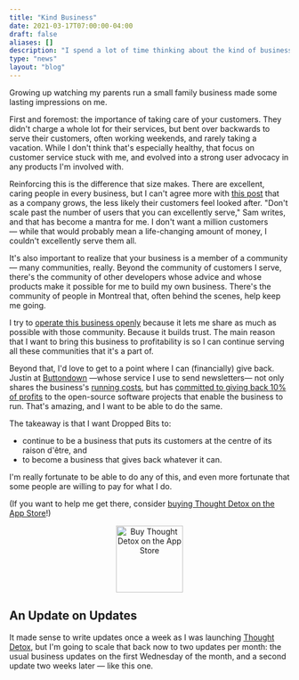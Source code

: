 ```yaml
---
title: "Kind Business"
date: 2021-03-17T07:00:00-04:00
draft: false
aliases: []
description: "I spend a lot of time thinking about the kind of business I want Dropped Bits to be."
type: "news"
layout: "blog"
---
```


Growing up watching my parents run a small family business made some lasting impressions on me.

First and foremost: the importance of taking care of your customers. They didn't charge a whole lot for their services, but bent over backwards to serve their customers, often working weekends, and rarely taking a vacation. While I don't think that's especially healthy, that focus on customer service stuck with me, and evolved into a strong user advocacy in any products I'm involved with.

Reinforcing this is the difference that size makes. There are excellent, caring people in every business, but I can't agree more with [this post][poison] that as a company grows, the less likely their customers feel looked after. "Don't scale past the number of users that you can excellently serve," Sam writes, and that has become a mantra for me. I don't want a million customers — while that would probably mean a life-changing amount of money, I couldn't excellently serve them all.

It's also important to realize that your business is a member of a community — many communities, really. Beyond the community of customers I serve, there's the community of other developers whose advice and whose products make it possible for me to build my own business. There's the community of people in Montreal that, often behind the scenes, help keep me going.

I try to [operate this business openly][operopen] because it lets me share as much as possible with those community. Because it builds trust. The main reason that I want to bring this business to profitability is so I can continue serving all these communities that it's a part of.

Beyond that, I'd love to get to a point where I can (financially) give back. Justin at [Buttondown][buttondown] —whose service I use to send newsletters— not only shares the business's [running costs][bdcosts], but has [committed to giving back 10% of profits][bdfunding] to the open-source software projects that enable the business to run. That's amazing, and I want to be able to do the same.

The takeaway is that I want Dropped Bits to:

- continue to be a business that puts its customers at the centre of its raison d'être, and
- to become a business that gives back whatever it can.

I'm really fortunate to be able to do any of this, and even more fortunate that some people are willing to pay for what I do.

(If you want to help me get there, consider [buying Thought Detox on the App Store][tdappstore]!)

<a style="display: block; text-align: center" href="https://apps.apple.com/app/thought-detox/id1534491093"><img alt="Buy Thought Detox on the App Store" src="https://droppedbits.com/images/appstore-black.svg" style="width: 120px" /></a>
 
## An Update on Updates

It made sense to write updates once a week as I was launching [Thought Detox][tdsite], but I'm going to scale that back now to two updates per month: the usual business updates on the first Wednesday of the month, and a second update two weeks later — like this one.


[poison]: https://samwho.dev/blog/scale-is-poison/
[operopen]: https://angelostavrow.blog/operating-openly
[buttondown]: https://buttondown.email/
[bdcosts]: https://www.notion.so/Running-Costs-f29729ded5494272947f656440967cbf
[bdfunding]: https://www.notion.so/Funding-44491e3264854407a02457b03d5fa9df
[tdappstore]: https://apps.apple.com/app/thought-detox/id1534491093
[tdsite]: https://thoughtdetox.app/